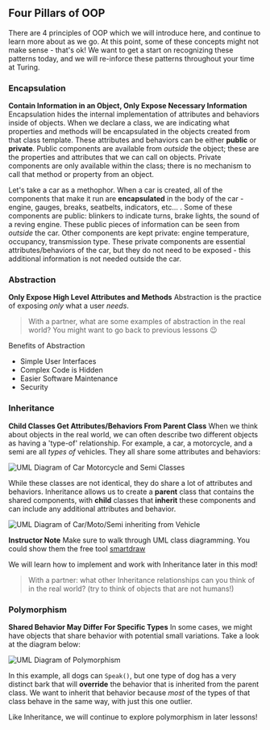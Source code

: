 ## Four Pillars of OOP

There are 4 principles of OOP which we will introduce here, and continue to learn more about as we go.  At this point, some of these concepts might not make sense - that's ok!  We want to get a start on recognizing these patterns today, and we will re-inforce these patterns throughout your time at Turing.

### Encapsulation

**Contain Information in an Object, Only Expose Necessary Information**
Encapsulation hides the internal implementation of attributes and behaviors inside of objects.  When we declare a class, we are indicating what properties and methods will be encapsulated in the objects created from that class template.  These attributes and behaviors can be either **public** or **private**.  Public components are available from _outside_ the object; these are the properties and attributes that we can call on objects.  Private components are only available within the class; there is no mechanism to call that method or property from an object.

Let's take a car as a methophor.  When a car is created, all of the components that make it run are **encapsulated** in the body of the car - engine, gauges, breaks, seatbelts, indicators, etc... .  Some of these components are public: blinkers to indicate turns, brake lights, the sound of a reving engine.  These public pieces of information can be seen from _outside_ the car.  Other components are kept private: engine temperature, occupancy, transmission type.  These private components are essential attributes/behaviors of the car, but they do not need to be exposed - this additional information is not needed outside the car.

### Abstraction

**Only Expose High Level Attributes and Methods**
Abstraction is the practice of exposing _only_ what a user _needs_.  

> With a partner, what are some examples of abstraction in the real world?  You might want to go back to previous lessons 😉

Benefits of Abstraction
* Simple User Interfaces
* Complex Code is Hidden
* Easier Software Maintenance
* Security

### Inheritance

**Child Classes Get Attributes/Behaviors From Parent Class**
When we think about objects in the real world, we can often describe two different objects as having a 'type-of' relationship.  For example, a car, a motorcycle, and a semi are all _types of_ vehicles.  They all share some attributes and behaviors:

![UML Diagram of Car Motorcycle and Semi Classes](/Mod1/Images/Week4/InheritancePre.png)

While these classes are not identical, they do share a lot of attributes and behaviors.  Inheritance allows us to create a **parent** class that contains the shared components, with **child** classes that **inherit** these components and can include any additional attributes and behavior.

![UML Diagram of Car/Moto/Semi inheriting from Vehicle](/Mod1/Images/Week4/Intherited.png)

**Instructor Note** Make sure to walk through UML class diagramming.  You could show them the free tool [smartdraw](https://cloud.smartdraw.com/)

We will learn how to implement and work with Inheritance later in this mod!

> With a partner: what other Inheritance relationships can you think of in the real world? (try to think of objects that are not humans!)

### Polymorphism

**Shared Behavior May Differ For Specific Types**
In some cases, we might have objects that share behavior with potential small variations.  Take a look at the diagram below:

![UML Diagram of Polymorphism](/Mod1/Images/Week4/Polymorphism.png)

In this example, all dogs can `Speak()`, but one type of dog has a very distinct bark that will **override** the behavior that is inherited from the parent class.  We want to inherit that behavior because _most_ of the types of that class behave in the same way, with just this one outlier.

Like Inheritance, we will continue to explore polymorphism in later lessons!